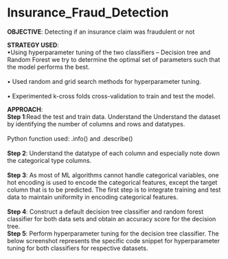 # Insurance_Fraud_Detection
**OBJECTIVE**: Detecting if an insurance claim was fraudulent or not 

**STRATEGY USED**:
<br>•Using hyperparameter tuning of the two classifiers – Decision tree and Random Forest we try to determine the optimal set of parameters such that the model performs the best.<br>
<br>• Used random and grid search methods for hyperparameter tuning.<br> 
<br>• Experimented k-cross folds cross-validation to train and test the model.<br>

**APPROACH**:
<br>**Step 1**:Read the test and train data. Understand the Understand the dataset by identifying the number of columns and rows and datatypes.<br>
<br>Python function used: .info() and .describe()<br>
<br>**Step 2**: Understand the datatype of each column and especially note down the categorical type columns.<br>
<br>**Step 3**: As most of ML algorithms cannot handle categorical variables, one hot encoding is used to 
encode the categorical features, except the target column that is to be predicted. The first step is to 
integrate training and test data to maintain uniformity in encoding categorical features.<br>
<br>**Step 4**: Construct a default decision tree classifier and random forest classifier for both data sets and 
obtain an accuracy score for the decision tree.
<br> **Step 5**: Perform hyperparameter tuning for the decision tree classifier. The below screenshot represents the specific code snippet for hyperparameter tuning for both classifiers for respective datasets.<br>
